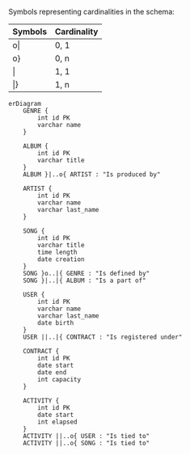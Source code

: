 Symbols representing cardinalities in the schema:

| Symbols  | Cardinality |
|----------|-------------|
| o\|      | 0, 1        |
| o}       | 0, n        |
| \|       | 1, 1        |
| \|}      | 1, n        |




```mermaid
erDiagram
    GENRE {
        int id PK
        varchar name
    }

    ALBUM {
        int id PK
        varchar title
    }
    ALBUM }|..o{ ARTIST : "Is produced by"
    
    ARTIST {
        int id PK
        varchar name
        varchar last_name
    }

    SONG {
        int id PK
        varchar title
        time length
        date creation
    }
    SONG }o..|{ GENRE : "Is defined by"
    SONG }|..|{ ALBUM : "Is a part of"

    USER {
        int id PK
        varchar name
        varchar last_name
        date birth
    }
    USER ||..|{ CONTRACT : "Is registered under"
    
    CONTRACT {
        int id PK
        date start
        date end
        int capacity
    }

    ACTIVITY {
        int id PK
        date start
        int elapsed
    }
    ACTIVITY ||..o{ USER : "Is tied to"
    ACTIVITY ||..o{ SONG : "Is tied to"
```
